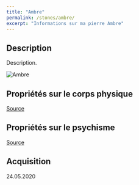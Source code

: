 ```yaml
---
title: "Ambre"
permalink: /stones/ambre/
excerpt: "Informations sur ma pierre Ambre"
---
```


## Description
Description.

![Ambre](/images/stones//images/Ambre_Kerstin_20200524.jpg "Ambre")

## Propriétés sur le corps physique


[Source](https://)


## Propriétés sur le psychisme


[Source](https://)

## Acquisition


24.05.2020
